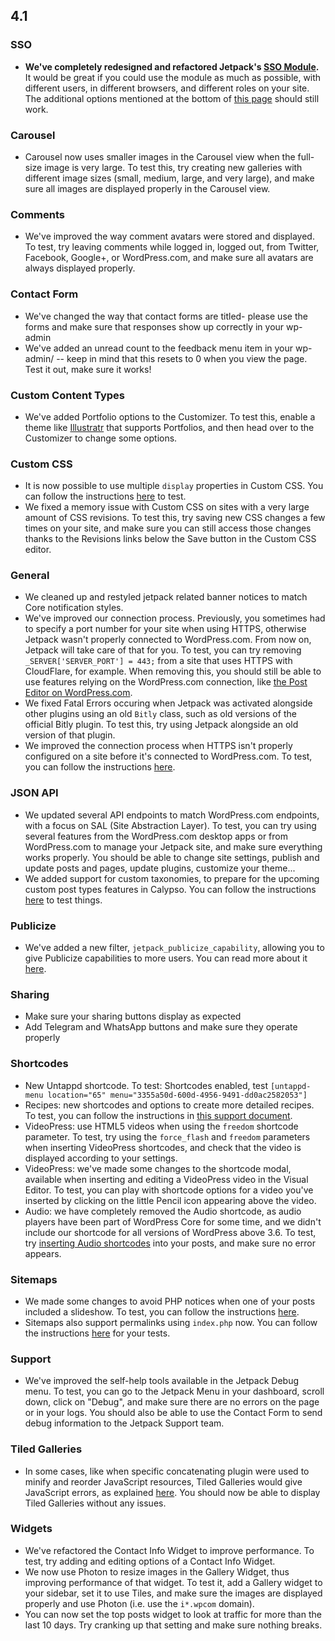 ## 4.1

### SSO

- **We've completely redesigned and refactored Jetpack's [SSO Module](https://jetpack.com/support/sso/).** It would be great if you could use the module as much as possible, with different users, in different browsers, and different roles on your site. The additional options mentioned at the bottom of [this page](https://jetpack.com/support/sso/) should still work.

### Carousel

- Carousel now uses smaller images in the Carousel view when the full-size image is very large. To test this, try creating new galleries with different image sizes (small, medium, large, and very large), and make sure all images are displayed properly in the Carousel view.

### Comments

- We've improved the way comment avatars were stored and displayed. To test, try leaving comments while logged in, logged out, from Twitter, Facebook, Google+, or WordPress.com, and make sure all avatars are always displayed properly.

### Contact Form

- We've changed the way that contact forms are titled- please use the forms and make sure that responses show up correctly in your wp-admin
- We've added an unread count to the feedback menu item in your wp-admin/ -- keep in mind that this resets to 0 when you view the page. Test it out, make sure it works!

### Custom Content Types

- We've added Portfolio options to the Customizer. To test this, enable a theme like [Illustratr](https://wordpress.org/themes/illustratr/) that supports Portfolios, and then head over to the Customizer to change some options.

### Custom CSS

- It is now possible to use multiple `display` properties in Custom CSS. You can follow the instructions [here](https://github.com/Automattic/jetpack/issues/4176) to test.
- We fixed a memory issue with Custom CSS on sites with a very large amount of CSS revisions. To test this, try saving new CSS changes a few times on your site, and make sure you can still access those changes thanks to the Revisions links below the Save button in the Custom CSS editor.

### General

- We cleaned up and restyled jetpack related banner notices to match Core notification styles.
- We've improved our connection process. Previously, you sometimes had to specify a port number for your site when using HTTPS, otherwise Jetpack wasn't properly connected to WordPress.com. From now on, Jetpack will take care of that for you. To test, you can try removing `_SERVER['SERVER_PORT'] = 443;` from a site that uses HTTPS with CloudFlare, for example. When removing this, you should still be able to use features relying on the WordPress.com connection, like [the Post Editor on WordPress.com](https://wordpress.com/post/).
- We fixed Fatal Errors occuring when Jetpack was activated alongside other plugins using an old `Bitly` class, such as old versions of the official Bitly plugin. To test this, try using Jetpack alongside an old version of that plugin.
- We improved the connection process when HTTPS isn't properly configured on a site before it's connected to WordPress.com. To test, you can follow the instructions [here](https://github.com/Automattic/jetpack/pull/3816).

### JSON API

- We updated several API endpoints to match WordPress.com endpoints, with a focus on SAL (Site Abstraction Layer). To test, you can try using several features from the WordPress.com desktop apps or from WordPress.com to manage your Jetpack site, and make sure everything works properly. You should be able to change site settings, publish and update posts and pages, update plugins, customize your theme...
- We added support for custom taxonomies, to prepare for the upcoming custom post types features in Calypso. You can follow the instructions [here](https://github.com/Automattic/jetpack/pull/4128) to test things.

### Publicize

- We've added a new filter, `jetpack_publicize_capability`, allowing you to give Publicize capabilities to more users. You can read more about it [here](https://github.com/Automattic/jetpack/pull/3740).

### Sharing

- Make sure your sharing buttons display as expected
- Add Telegram and WhatsApp buttons and make sure they operate properly

### Shortcodes

- New Untappd shortcode. To test: Shortcodes enabled, test `[untappd-menu location="65" menu="3355a50d-600d-4956-9491-dd0ac2582053"]`
- Recipes: new shortcodes and options to create more detailed recipes. To test, you can follow the instructions in [this support document](https://en.support.wordpress.com/recipes/).
- VideoPress: use HTML5 videos when using the `freedom` shortcode parameter. To test, try using the `force_flash` and `freedom` parameters when inserting VideoPress shortcodes, and check that the video is displayed according to your settings.
- VideoPress: we've made some changes to the shortcode modal, available when inserting and editing a VideoPress video in the Visual Editor. To test, you can play with shortcode options for a video you've inserted by clicking on the little Pencil icon appearing above the video.
- Audio: we have completely removed the Audio shortcode, as audio players have been part of WordPress Core for some time, and we didn't include our shortcode for all versions of WordPress above 3.6. To test, try [inserting Audio shortcodes](https://codex.wordpress.org/Audio_Shortcode) into your posts, and make sure no error appears.

### Sitemaps

- We made some changes to avoid PHP notices when one of your posts included a slideshow. To test, you can follow the instructions [here](https://github.com/Automattic/jetpack/pull/4068).
- Sitemaps also support permalinks using `index.php` now. You can follow the instructions [here](https://github.com/Automattic/jetpack/pull/4093) for your tests.

### Support

- We've improved the self-help tools available in the Jetpack Debug menu. To test, you can go to the Jetpack Menu in your dashboard, scroll down, click on "Debug", and make sure there are no errors on the page or in your logs. You should also be able to use the Contact Form to send debug information to the Jetpack Support team.

### Tiled Galleries

- In some cases, like when specific concatenating plugin were used to minify and reorder JavaScript resources, Tiled Galleries would give JavaScript errors, as explained [here](https://github.com/Automattic/jetpack/issues/4179). You should now be able to display Tiled Galleries without any issues.

### Widgets

- We've refactored the Contact Info Widget to improve performance. To test, try adding and editing options of a Contact Info Widget.
- We now use Photon to resize images in the Gallery Widget, thus improving performance of that widget. To test it, add a Gallery widget to your sidebar, set it to use Tiles, and make sure the images are displayed properly and use Photon (i.e. use the `i*.wpcom` domain).
- You can now set the top posts widget to look at traffic for more than the last 10 days. Try cranking up that setting and make sure nothing breaks.
